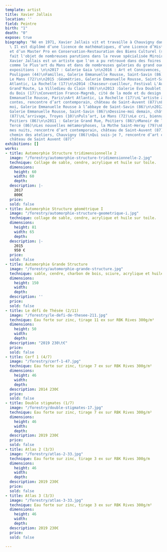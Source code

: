 ```yaml
---
template: artist
title: Xavier Jallais
location: ''
field: Peintre
birth: "1"
death: "0"
expose: true
biography: "Né en 1971, Xavier Jallais vit et travaille à Chauvigny dans la Vienne.
  \ Il est diplômé d’une licence de mathématiques, d’une Licence d’Histoire de l’Art
  et d’un Master Pro en Conservation-Restauration des Biens Culturel (spécialité peinture).\n\nAyant
  fait l'objet de nombreuses parutions dans la revue spécialisée Miroir de l'art,
  Xavier Jallais est un artiste que l'on a pu retrouvé dans des foires d'art contemporain
  comme le Plus'art du Mans et dans de nombreuses galeries du grand ouest. \n\nDernières
  expositions : \n\n2017 : Galerie Gaia \n\n2016 : Art et Connivences, le Rex, Le
  Pouliguen (44)\nFamilles, Galerie Emmanuelle Rousse, Saint-Savin (86)\nPuls’art,
  Le Mans (72)\n\n2015 :Géométries, Galerie Emmanuelle Rousse, Saint-Savin (86)\nArt
  Atlantic, La Rochelle (17)\n\n2014 :Chasseur-cueilleur, Festival L'Auberge de la
  Grand'Route, La Villedieu du Clain (86)\n\n2013 :Galerie Eva Doublet, Saint-Georges
  du Bois (17)\nConvention France-Magreb, cité de la mode et du design avec la Galerie
  Emmanuelle Rousse, Paris\nArt Atlantic, La Rochelle (17)\nL’artiste à la cour des
  contes, rencontre d’art contemporain, château de Saint-Auvent (87)\nL’abbaye et
  moi, Galerie Emmanuelle Rousse à l’abbaye de Saint-Savin (86)\n\n2012 : Automorphies,
  Galerie Emmanuelle Rousse, Saint-Savin (86)\nDessine-moi demain, château de Saint-Auvent
  (87)\nL’arrivage, Troyes (10)\nPuls’art, Le Mans (72)\nLe cri, biennale d’art sacré,
  Poitiers (86)\n\n2011 : Galerie Grand Rue, Poitiers (86)\nManoir de la Thibaudière,
  Tercé (86)\nLes nouvelles métamorphoses, la Mothe Saint-Heray (79)\nBestiaire de
  mes nuits, rencontre d’art contemporain, château de Saint-Auvent (87)\n\n2010 :Le
  chemin des ateliers, Chauvigny (86)\nQui suis-je ?, rencontre d’art contemporain,
  château de Saint Auvent (87)"
exhibitions: []
works:
- title: Automorphie Structure tridimensionnelle 2
  image: "/forestry/automorphie-structure-tridimensionnelle-2.jpg"
  technique: Collage de sable, cendre, acrylique et huile sur toile.
  dimensions:
    height: 60
    width: 60
    depth: 
  description: |-
    2017
    800€
  price: 
  sold: false
- title: Automorphie Structure géométrique I
  image: "/forestry/automorphie-structure-geometrique-i.jpg"
  technique: collage de sable, cendre, acrylique et huile sur toile.
  dimensions:
    height: 81
    width: 65
    depth: 
  description: |-
    2015
    950 €
  price: 
  sold: false
- title: Automorphie Grande Structure
  image: "/forestry/automorphie-grande-structure.jpg"
  technique: sable, cendre, charbon de bois, sciure, acrylique et huile sur toile
  dimensions:
    height: 150
    width: 
    depth: 
  description: ''
  price: 
  sold: false
- title: Le défi de Thésée (2/11)
  image: "/forestry/le-defi-de-thesee-211.jpg"
  technique: Eau forte sur zinc, tirage 11 ex sur RBK Rives 300g/m²
  dimensions:
    height: 50
    width: 
    depth: 
  description: "2019 230\t€"
  price: 
  sold: false
- title: Cerf 1 (4/7)
  image: "/forestry/cerf-1-47.jpg"
  technique: Eau forte sur zinc, tirage 7 ex sur RBK Rives 300g/m²
  dimensions:
    height: 46
    width: 
    depth: 
  description: 2014 230€
  price: 
  sold: false
- title: Double stigmates (1/7)
  image: "/forestry/double-stigmates-17.jpg"
  technique: Eau forte sur zinc, tirage 7 ex sur RBK Rives 300g/m²
  dimensions:
    height: 46
    width: 
    depth: 
  description: 2019 230€
  price: 
  sold: false
- title: Atlas 2 (3/3)
  image: "/forestry/atlas-2-33.jpg"
  technique: Eau forte sur zinc, tirage 3 ex sur RBK Rives 300g/m
  dimensions:
    height: 46
    width: 
    depth: 
  description: 2019 230€
  price: 
  sold: false
- title: Atlas 3 (3/3)
  image: "/forestry/atlas-3-33.jpg"
  technique: Eau forte sur zinc, tirage 3 ex sur RBK Rives 300g/m²
  dimensions:
    height: 46
    width: 
    depth: 
  description: 2019 230€
  price: 
  sold: false

---
```

